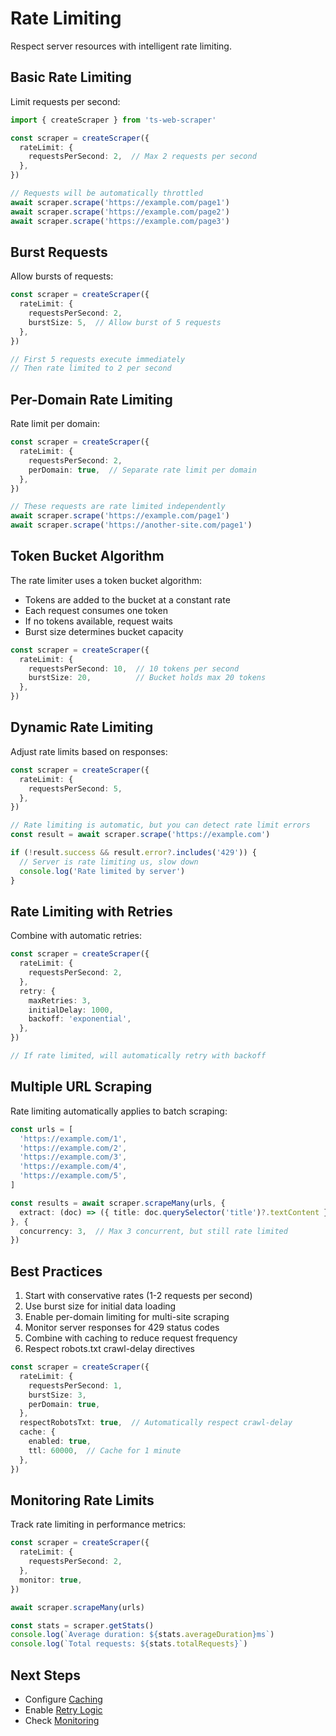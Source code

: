 # Rate Limiting

Respect server resources with intelligent rate limiting.

## Basic Rate Limiting

Limit requests per second:

```typescript
import { createScraper } from 'ts-web-scraper'

const scraper = createScraper({
  rateLimit: {
    requestsPerSecond: 2,  // Max 2 requests per second
  },
})

// Requests will be automatically throttled
await scraper.scrape('https://example.com/page1')
await scraper.scrape('https://example.com/page2')
await scraper.scrape('https://example.com/page3')
```

## Burst Requests

Allow bursts of requests:

```typescript
const scraper = createScraper({
  rateLimit: {
    requestsPerSecond: 2,
    burstSize: 5,  // Allow burst of 5 requests
  },
})

// First 5 requests execute immediately
// Then rate limited to 2 per second
```

## Per-Domain Rate Limiting

Rate limit per domain:

```typescript
const scraper = createScraper({
  rateLimit: {
    requestsPerSecond: 2,
    perDomain: true,  // Separate rate limit per domain
  },
})

// These requests are rate limited independently
await scraper.scrape('https://example.com/page1')
await scraper.scrape('https://another-site.com/page1')
```

## Token Bucket Algorithm

The rate limiter uses a token bucket algorithm:

- Tokens are added to the bucket at a constant rate
- Each request consumes one token
- If no tokens available, request waits
- Burst size determines bucket capacity

```typescript
const scraper = createScraper({
  rateLimit: {
    requestsPerSecond: 10,  // 10 tokens per second
    burstSize: 20,          // Bucket holds max 20 tokens
  },
})
```

## Dynamic Rate Limiting

Adjust rate limits based on responses:

```typescript
const scraper = createScraper({
  rateLimit: {
    requestsPerSecond: 5,
  },
})

// Rate limiting is automatic, but you can detect rate limit errors
const result = await scraper.scrape('https://example.com')

if (!result.success && result.error?.includes('429')) {
  // Server is rate limiting us, slow down
  console.log('Rate limited by server')
}
```

## Rate Limiting with Retries

Combine with automatic retries:

```typescript
const scraper = createScraper({
  rateLimit: {
    requestsPerSecond: 2,
  },
  retry: {
    maxRetries: 3,
    initialDelay: 1000,
    backoff: 'exponential',
  },
})

// If rate limited, will automatically retry with backoff
```

## Multiple URL Scraping

Rate limiting automatically applies to batch scraping:

```typescript
const urls = [
  'https://example.com/1',
  'https://example.com/2',
  'https://example.com/3',
  'https://example.com/4',
  'https://example.com/5',
]

const results = await scraper.scrapeMany(urls, {
  extract: (doc) => ({ title: doc.querySelector('title')?.textContent }),
}, {
  concurrency: 3,  // Max 3 concurrent, but still rate limited
})
```

## Best Practices

1. Start with conservative rates (1-2 requests per second)
2. Use burst size for initial data loading
3. Enable per-domain limiting for multi-site scraping
4. Monitor server responses for 429 status codes
5. Combine with caching to reduce request frequency
6. Respect robots.txt crawl-delay directives

```typescript
const scraper = createScraper({
  rateLimit: {
    requestsPerSecond: 1,
    burstSize: 3,
    perDomain: true,
  },
  respectRobotsTxt: true,  // Automatically respect crawl-delay
  cache: {
    enabled: true,
    ttl: 60000,  // Cache for 1 minute
  },
})
```

## Monitoring Rate Limits

Track rate limiting in performance metrics:

```typescript
const scraper = createScraper({
  rateLimit: {
    requestsPerSecond: 2,
  },
  monitor: true,
})

await scraper.scrapeMany(urls)

const stats = scraper.getStats()
console.log(`Average duration: ${stats.averageDuration}ms`)
console.log(`Total requests: ${stats.totalRequests}`)
```

## Next Steps

- Configure [Caching](/features/caching)
- Enable [Retry Logic](/features/retry)
- Check [Monitoring](/features/monitoring)
